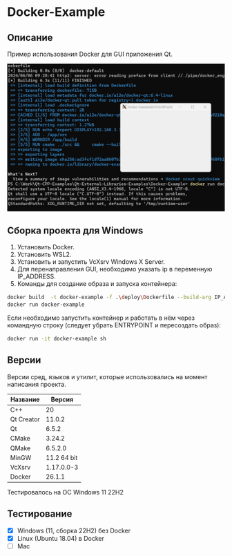 # Docker-Example

## Описание

Пример использования Docker для GUI приложения Qt.

![alt text](doc/Docker-Example.png)

## Сборка проекта для Windows

1. Установить Docker.
2. Установить WSL2.
3. Установить и запустить VcXsrv Windows X Server.
4. Для перенаправления GUI, необходимо указать ip в переменную IP_ADDRESS.
5. Команды для создание образа и запуска контейнера:

```bash
docker build  -t docker-example -f .\deploy\Dockerfile --build-arg IP_ADDRESS='your ip addres' .
docker run docker-example
```

Если необходимо запустить контейнер и работать в нём через командную строку (следует убрать ENTRYPOINT и пересоздать образ):
```bash
docker run -it docker-example sh
```

## Версии

Версии сред, языков и утилит, которые использовались на момент написания проекта.

| Название   | Версия               |
| -----------|----------------------|
| C++        | 20                   |
| Qt Creator | 11.0.2               |
| Qt         | 6.5.2                |
| CMake      | 3.24.2               |
| QMake      | 6.5.2.0              |
| MinGW      | 11.2 64 bit          |
| VcXsrv     | 1.17.0.0-3           |
| Docker     | 26.1.1               |

Тестировалось на ОС Windows 11 22H2

## Тестирование

- [x] Windows (11, сборка 22H2) без Docker
- [x] Linux (Ubuntu 18.04) в Docker
- [ ] Mac
